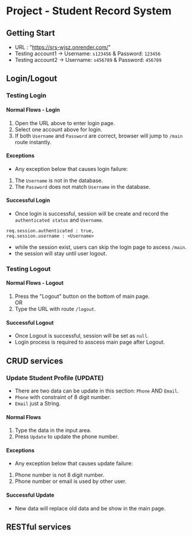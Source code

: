 # Project - Student Record System
## Getting Start
- URL : "https://srs-wjsz.onrender.com/"
- Testing account1 -> Username: `s123456` & Password: `123456`
- Testing account2 -> Username: `s456789` & Password: `456789`

## Login/Logout
### Testing Login
#### Normal Flows - Login
1. Open the URL above to enter login page.
2. Select one account above for login.
3. If both `Username` and `Password` are correct, browser will jump to `/main` route instantly.
#### Exceptions
- Any exception below that causes login failure: 
1. The `Username` is not in the database.
2. The `Password` does not match `Username` in the database.
#### Successful Login
- Once login is successful, session will be create and record the `authenticated status` and `Username`.
```
req.session.authenticated : true,
req.session.username : <Username>
```
- while the session exist, users can skip the login page to ascess `/main`. 
- the session will stay until user logout.
### Testing Logout
#### Normal Flows - Logout
1. Press the "Logout" button on the bottom of main page.
<br/>OR
2. Type the URL with route `/logout`.
#### Successful Logout
- Once Logout is successful, session will be set as `null`.
- Login process is required to asscess main page after Logout.

## CRUD services
### Update Student Profile (UPDATE)
- There are two data can be update in this section: `Phone` AND `Email`.
- `Phone` with constraint of 8 digit number.
- `Email` just a String.
#### Normal Flows
1. Type the data in the input area.
2. Press `Update` to update the phone number.
#### Exceptions
- Any exception below that causes update failure:
1. Phone number is not 8 digit number.
2. Phone number or email is used by other user.
#### Successful Update
- New data will replace old data and be show in the main page.

## RESTful services

